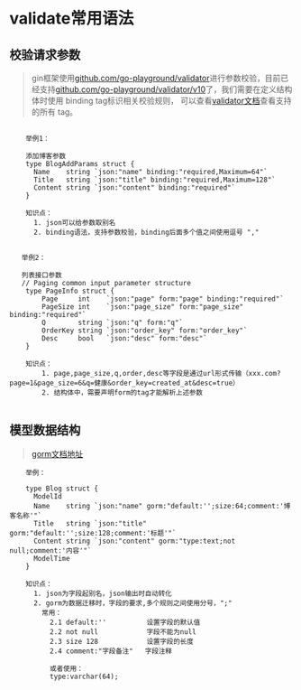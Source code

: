 # validate常用语法


## 校验请求参数

>gin框架使用[github.com/go-playground/validator](github.com/go-playground/validator)进行参数校验，目前已经支持[github.com/go-playground/validator/v10](github.com/go-playground/validator/v10)了，我们需要在定义结构体时使用 binding tag标识相关校验规则，
可以查看[validator文档](https://pkg.go.dev/github.com/go-playground/validator#hdr-Baked_In_Validators_and_Tags)查看支持的所有 tag。

```
    
    举例1：
    
    添加博客参数
    type BlogAddParams struct {
      Name    string `json:"name" binding:"required,Maximum=64"`
      Title   string `json:"title" binding:"required,Maximum=128"`
      Content string `json:"content" binding:"required"`
    }
    
    知识点：
      1. json可以给参数取别名
      2. binding语法，支持参数校验，binding后面多个值之间使用逗号 ","
      
      
   举例2：
   
   列表接口参数
   // Paging common input parameter structure
    type PageInfo struct {
        Page     int    `json:"page" form:"page" binding:"required"`
        PageSize int    `json:"page_size" form:"page_size" binding:"required"`
        Q        string `json:"q" form:"q"`
        OrderKey string `json:"order_key" form:"order_key"`
        Desc     bool   `json:"desc" form:"desc"`
    }
    
    知识点：
        1. page,page_size,q,order,desc等字段是通过url形式传输（xxx.com?page=1&page_size=6&q=健康&order_key=created_at&desc=true）
        2. 结构体中，需要声明form的tag才能解析上述参数
  
```

## 模型数据结构

> [gorm文档地址](https://gorm.io/zh_CN/docs/)
```
    举例：
    
    type Blog struct {
      ModelId
      Name    string `json:"name" gorm:"default:'';size:64;comment:'博客名称'"`
      Title   string `json:"title" gorm:"default:'';size:128;comment:'标题'"`
      Content string `json:"content" gorm:"type:text;not null;comment:'内容'"`
      ModelTime
    }
    
    知识点：
      1. json为字段起别名，json输出时自动转化
      2. gorm为数据迁移时，字段的要求,多个规则之间使用分号，";"
        常用：
          2.1 default:''          设置字段的默认值
          2.2 not null            字段不能为null
          2.3 size 128            设置字段的长度
          2.4 comment:"字段备注"   字段注释
          
          或者使用：
          type:varchar(64);
          
```
